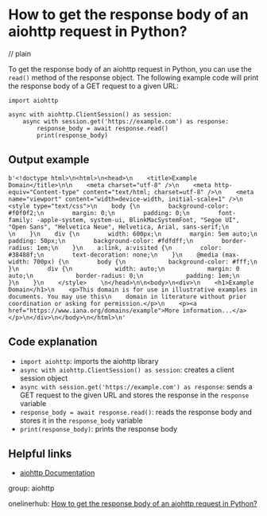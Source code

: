 # How to get the response body of an aiohttp request in Python?
// plain

To get the response body of an aiohttp request in Python, you can use the `read()` method of the response object. The following example code will print the response body of a GET request to a given URL:

```
import aiohttp

async with aiohttp.ClientSession() as session:
    async with session.get('https://example.com') as response:
        response_body = await response.read()
        print(response_body)
```

## Output example

```
b'<!doctype html>\n<html>\n<head>\n    <title>Example Domain</title>\n\n    <meta charset="utf-8" />\n    <meta http-equiv="Content-type" content="text/html; charset=utf-8" />\n    <meta name="viewport" content="width=device-width, initial-scale=1" />\n    <style type="text/css">\n    body {\n        background-color: #f0f0f2;\n        margin: 0;\n        padding: 0;\n        font-family: -apple-system, system-ui, BlinkMacSystemFont, "Segoe UI", "Open Sans", "Helvetica Neue", Helvetica, Arial, sans-serif;\n        \n    }\n    div {\n        width: 600px;\n        margin: 5em auto;\n        padding: 50px;\n        background-color: #fdfdff;\n        border-radius: 1em;\n    }\n    a:link, a:visited {\n        color: #38488f;\n        text-decoration: none;\n    }\n    @media (max-width: 700px) {\n        body {\n            background-color: #fff;\n        }\n        div {\n            width: auto;\n            margin: 0 auto;\n            border-radius: 0;\n            padding: 1em;\n        }\n    }\n    </style>    \n</head>\n\n<body>\n<div>\n    <h1>Example Domain</h1>\n    <p>This domain is for use in illustrative examples in documents. You may use this\n    domain in literature without prior coordination or asking for permission.</p>\n    <p><a href="https://www.iana.org/domains/example">More information...</a></p>\n</div>\n</body>\n</html>\n'
```

## Code explanation

- `import aiohttp`: imports the aiohttp library
- `async with aiohttp.ClientSession() as session`: creates a client session object
- `async with session.get('https://example.com') as response`: sends a GET request to the given URL and stores the response in the `response` variable
- `response_body = await response.read()`: reads the response body and stores it in the `response_body` variable
- `print(response_body)`: prints the response body

## Helpful links
- [aiohttp Documentation](https://docs.aiohttp.org/en/stable/)

group: aiohttp

onelinerhub: [How to get the response body of an aiohttp request in Python?](https://onelinerhub.com/python-aiohttp/how-to-get-the-response-body-of-an-aiohttp-request-in-python)